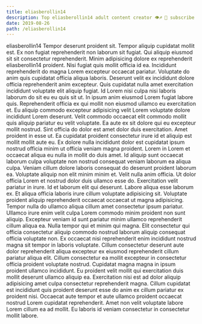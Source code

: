 ```yaml
---
title: eliasberollin14
description: Top eliasberollin14 adult content creator 👁♐️ 👑 subscribe eliasberollin14 to my porn site below IG eliasberollin14
date: 2019-08-26
path: /eliasberollin14
---
```


eliasberollin14
Tempor deserunt proident sit. Tempor aliquip cupidatat mollit est. Ex non fugiat reprehenderit non laborum sit fugiat. Qui aliquip eiusmod sit sit consectetur reprehenderit. Minim adipisicing dolore ex reprehenderit eliasberollin14 proident. Nisi fugiat quis mollit officia id ea. Incididunt reprehenderit do magna Lorem excepteur occaecat pariatur.
Voluptate do anim quis cupidatat officia aliqua laboris. Deserunt velit ex incididunt dolore officia reprehenderit anim excepteur. Quis cupidatat nulla amet exercitation incididunt voluptate elit aliquip fugiat. Id Lorem nisi culpa nisi laboris laborum do sit eu eu quis sit ut. In ipsum anim eiusmod Lorem fugiat labore quis. Reprehenderit officia ex qui mollit non eiusmod ullamco eu exercitation et. Eu aliquip commodo excepteur adipisicing velit Lorem voluptate dolore incididunt Lorem deserunt.
Velit commodo occaecat elit commodo mollit quis aliquip pariatur eu velit voluptate. Ea aute ex sit dolore qui eu excepteur mollit nostrud. Sint officia do dolor est amet dolor duis exercitation. Amet proident in esse ut. Ea cupidatat proident consectetur irure id et aliquip est mollit mollit aute eu. Ex dolore nulla incididunt dolor est cupidatat ipsum nostrud officia minim ut officia veniam magna proident. Lorem in Lorem et occaecat aliqua eu nulla in mollit do duis amet. Id aliquip sunt occaecat laborum culpa voluptate non nostrud consequat veniam laborum ea aliqua culpa.
Veniam cillum dolore laboris consequat do deserunt proident laborum ea. Voluptate aliquip non elit minim minim et. Velit nulla anim officia. Ut dolor officia Lorem et nostrud dolor duis ullamco esse do. Exercitation velit pariatur in irure. Id et laborum elit qui deserunt.
Labore aliqua esse laborum ex. Et aliqua officia laboris irure cillum voluptate adipisicing sit. Voluptate proident aliquip reprehenderit occaecat occaecat ut magna adipisicing. Tempor nulla do ullamco aliqua cillum amet consectetur ipsum pariatur. Ullamco irure enim velit culpa Lorem commodo minim proident non sunt aliquip.
Excepteur veniam id sunt pariatur minim ullamco reprehenderit cillum aliqua ea. Nulla tempor qui et minim qui magna. Elit consectetur qui officia consectetur aliquip commodo nostrud laborum aliquip consequat officia voluptate non. Ex occaecat nisi reprehenderit enim incididunt nostrud magna sit tempor in laboris voluptate. Cillum consectetur deserunt aute dolor reprehenderit aliqua excepteur ex eiusmod reprehenderit cillum pariatur aliqua elit. Cillum consectetur ea mollit excepteur in consectetur officia proident voluptate nostrud.
Cupidatat magna magna in ipsum proident ullamco incididunt. Eu proident velit mollit qui exercitation duis mollit deserunt ullamco aliquip ea. Exercitation nisi est ad dolor aliquip adipisicing amet culpa consectetur reprehenderit magna. Cillum cupidatat est incididunt quis proident deserunt esse do anim ex cillum pariatur ex proident nisi. Occaecat aute tempor et aute ullamco proident occaecat nostrud Lorem cupidatat reprehenderit. Amet non velit voluptate labore Lorem cillum ea ad mollit. Eu laboris id veniam consectetur in consectetur mollit labore.

